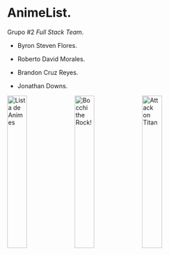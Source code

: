 # AnimeList.

Grupo #2 *Full Stack Team*.

- Byron Steven Flores.

- Roberto David Morales.

- Brandon Cruz Reyes.

- Jonathan Downs.

<img src="https://github.com/davld7/AnimeList/blob/master/screenshots/list.jpg?raw=true" alt="Lista de Animes" width="30%" />

<img src="https://github.com/davld7/AnimeList/blob/master/screenshots/btr.jpg?raw=true" alt="Bocchi the Rock!" width="30%" />

<img src="https://github.com/davld7/AnimeList/blob/master/screenshots/aot.jpg?raw=true" alt="Attack on Titan" width="30%" />
